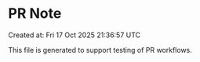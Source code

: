 # PR Note

Created at: Fri 17 Oct 2025 21:36:57 UTC

This file is generated to support testing of PR workflows.
